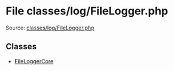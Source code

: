 File classes/log/FileLogger.php
=========

Source: [classes/log/FileLogger.php](https://github.com/PrestaShop/PrestaShop/blob/1.5.6.3/classes/log/FileLogger.php)


Classes
-------

* [FileLoggerCore](class.FileLoggerCore.md)

